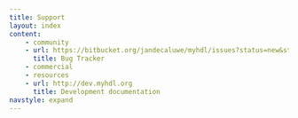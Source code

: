 ```yaml
---
title: Support 
layout: index
content:
    - community
    - url: https://bitbucket.org/jandecaluwe/myhdl/issues?status=new&status=open
      title: Bug Tracker
    - commercial
    - resources
    - url: http://dev.myhdl.org
      title: Development documentation 
navstyle: expand
---
```

